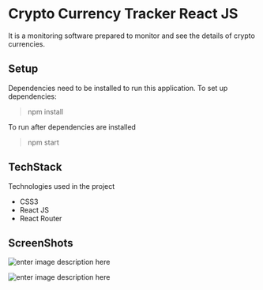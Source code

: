 # Crypto Currency Tracker React JS

  It is a monitoring software prepared to monitor and see the details of crypto currencies.

## Setup
Dependencies need to be installed to run this application. To set up dependencies:
> npm install

To run after dependencies are installed

> npm start

## TechStack
Technologies used in the project
- CSS3
- React JS
- React Router

## ScreenShots
![enter image description here](https://atelliogludev.github.io/a2.jpg)

![enter image description here](https://atelliogludev.github.io/a1.jpg)
  